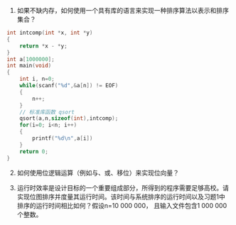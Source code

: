 1. 如果不缺内存，如何使用一个具有库的语言来实现一种排序算法以表示和排序集合？
```c
int intcomp(int *x, int *y)
{
	return *x - *y;
}
int a[1000000];
int main(void)
{
	int i, n=0;
	while(scanf("%d",&a[n]) != EOF)
	{
		n++;
	}
	// 标准库函数 qsort
	qsort(a,n,sizeof(int),intcomp);
	for(i=0; i<n; i++)
	{
		printf("%d\n",a[i])
	}
	return 0;
}
```

2. 如何使用位逻辑运算（例如与、或、移位）来实现位向量？

3. 运行时效率是设计目标的一个重要组成部分，所得到的程序需要足够高校。请实现位图排序并度量其运行时间。该时间与系统排序的运行时间以及习题1中排序的运行时间相比如何？假设n=10 000 000， 且输入文件包含1 000 000个整数。